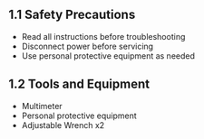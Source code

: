 ## 1.1 Safety Precautions
* Read all instructions before troubleshooting
* Disconnect power before servicing
* Use personal protective equipment as needed

## 1.2 Tools and Equipment
* Multimeter
* Personal protective equipment
* Adjustable Wrench x2
